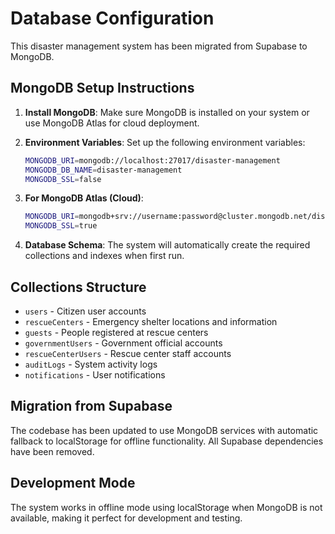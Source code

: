 # Database Configuration

This disaster management system has been migrated from Supabase to MongoDB.

## MongoDB Setup Instructions

1. **Install MongoDB**: Make sure MongoDB is installed on your system or use MongoDB Atlas for cloud deployment.

2. **Environment Variables**: Set up the following environment variables:
   ```bash
   MONGODB_URI=mongodb://localhost:27017/disaster-management
   MONGODB_DB_NAME=disaster-management
   MONGODB_SSL=false
   ```

3. **For MongoDB Atlas (Cloud)**:
   ```bash
   MONGODB_URI=mongodb+srv://username:password@cluster.mongodb.net/disaster-management?retryWrites=true&w=majority
   MONGODB_SSL=true
   ```

4. **Database Schema**: The system will automatically create the required collections and indexes when first run.

## Collections Structure

- `users` - Citizen user accounts
- `rescueCenters` - Emergency shelter locations and information
- `guests` - People registered at rescue centers
- `governmentUsers` - Government official accounts
- `rescueCenterUsers` - Rescue center staff accounts
- `auditLogs` - System activity logs
- `notifications` - User notifications

## Migration from Supabase

The codebase has been updated to use MongoDB services with automatic fallback to localStorage for offline functionality. All Supabase dependencies have been removed.

## Development Mode

The system works in offline mode using localStorage when MongoDB is not available, making it perfect for development and testing.